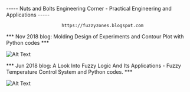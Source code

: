 

----- Nuts and Bolts Engineering Corner - Practical Engineering and Applications -----

                         https://fuzzyzones.blogspot.com


*** Nov 2018 blog: Molding Design of Experiments and Contour Plot with Python codes ***


![Alt Text](../Practical-Molding/moldContourPlot.png)




*** Jun 2018 blog: A Look Into Fuzzy Logic And Its Applications - Fuzzy Temperature Control System and Python codes. ***


![Alt Text](../master/IMG/FuzzySets.png)
